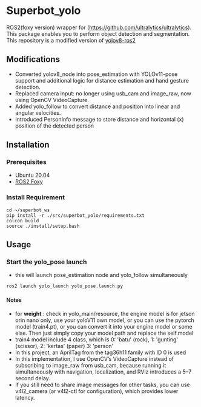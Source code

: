 # Superbot_yolo

ROS2(foxy version) wrapper for (https://github.com/ultralytics/ultralytics). This package enables you to perform object detection and segmentation.
This repository is a modified version of [yolov8-ros2](https://github.com/BAN2ARU/yolov8-ros2)

## Modifications
- Converted yolov8_node into pose_estimation with YOLOv11-pose support and additional logic for distance estimation and hand gesture detection.
- Replaced camera input: no longer using usb_cam and image_raw, now using OpenCV VideoCapture.
- Added yolo_follow to convert distance and position into linear and angular velocities.
- Introduced PersonInfo message to store distance and horizontal (x) position of the detected person

## Installation

### Prerequisites
- Ubuntu 20.04
- [ROS2 Foxy](https://docs.ros.org/en/foxy/Installation/Ubuntu-Install-Debians.html)

### Install Requirement

```
cd ~/superbot_ws
pip install -r ./src/superbot_yolo/requirements.txt
colcon build
source ./install/setup.bash
```

## Usage

### Start the yolo_pose launch
- this will launch pose_estimation node and yolo_follow simultaneously

```bash
ros2 launch yolo_launch yolo_pose.launch.py
```

#### Notes
- for **weight** : check in yolo_main/resource, the engine model is for jetson orin nano only, use your yoloV11 own model, or you can use the pytorch model (train4.pt), or you can convert it into your engine model or some else. Then just simply copy your  model path and replace the self.model
- train4 model include 4 class, which is 0: 'batu' (rock), 1: 'gunting' (scissor), 2: 'kertas' (paper) 3: 'person'
- In this project, an AprilTag from the tag36h11 family with ID 0 is used
- In this implementation, I use OpenCV’s VideoCapture instead of subscribing to image_raw from usb_cam, because running it simultaneously with navigation, localization, and RViz introduces a 5–7 second delay.
- If you still need to share image messages for other tasks, you can use v4l2_camera (or v4l2-ctl for configuration), which provides lower latency.
